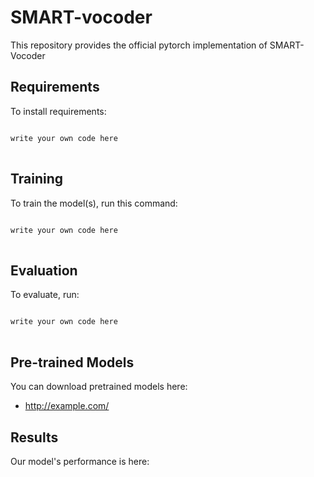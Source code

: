 # SMART-vocoder
This repository provides the official pytorch implementation of SMART-Vocoder

## Requirements
To install requirements:
<pre>
<code>
write your own code here
</code>
</pre>

## Training
To train the model(s), run this command:
<pre>
<code>
write your own code here
</code>
</pre>

## Evaluation
To evaluate, run:
<pre>
<code>
write your own code here
</code>
</pre>

## Pre-trained Models
You can download pretrained models here:
* <http://example.com/>

## Results
Our model's performance is here:



